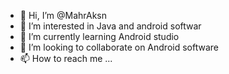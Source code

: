 - 👋 Hi, I’m @MahrAksn
- 👀 I’m interested in Java and android softwar
- 🌱 I’m currently learning Android studio
- 💞️ I’m looking to collaborate on  Android  software
- 📫 How to reach me ...

<!---
MahrAksn/MahrAksn is a ✨ special ✨ repository because its `README.md` (this file) appears on your GitHub profile.
You can click the Preview link to take a look at your changes.
--->
